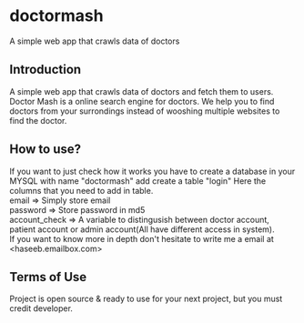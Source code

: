 # doctormash
A simple web app that crawls data of doctors 


## Introduction
A simple web app that crawls data of doctors and fetch them to users.
Doctor Mash is a online search engine for doctors. We help you to find doctors from your surrondings instead of wooshing multiple websites to find the doctor.

## How to use?
If you want to just check how it works you have to create a database in your MYSQL with name "doctormash" add create a table "login" 
Here the columns that you need to add in table.
<br>email => Simply store email 
<br>password => Store password in md5
<br>account_check => A variable to distingusish between doctor account, patient account or admin account(All have different access in system).
<br>
If you want to know more in depth don't hesitate to write me a email at <haseeb.emailbox.com>

## Terms of Use
Project is open source & ready to use for your next project, but you must credit developer.
